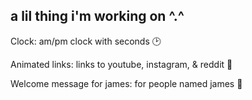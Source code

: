 ## a lil thing i'm working on ^.^

Clock: am/pm clock with seconds 🕑

Animated links: links to youtube, instagram, & reddit 🔗

Welcome message for james: for people named james 👨